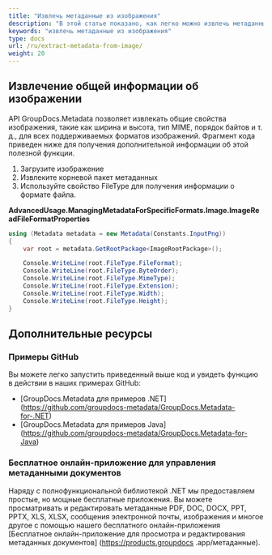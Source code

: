 ```yaml
---
title: "Извлечь метаданные из изображения"
description: "В этой статье показано, как легко можно извлечь метаданные из изображения с помощью C#."
keywords: "извлечь метаданные из изображения"
type: docs
url: /ru/extract-metadata-from-image/
weight: 20
---
```


## Извлечение общей информации об изображении

API GroupDocs.Metadata позволяет извлекать общие свойства изображения, такие как ширина и высота, тип MIME, порядок байтов и т. д., для всех поддерживаемых форматов изображений. Фрагмент кода приведен ниже для получения дополнительной информации об этой полезной функции.

1. Загрузите изображение
2. Извлеките корневой пакет метаданных
3. Используйте свойство FileType для получения информации о формате файла.

**AdvancedUsage.ManagingMetadataForSpecificFormats.Image.ImageReadFileFormatProperties**

```csharp
using (Metadata metadata = new Metadata(Constants.InputPng))
{
	var root = metadata.GetRootPackage<ImageRootPackage>();

	Console.WriteLine(root.FileType.FileFormat);
	Console.WriteLine(root.FileType.ByteOrder);
	Console.WriteLine(root.FileType.MimeType);
	Console.WriteLine(root.FileType.Extension);
	Console.WriteLine(root.FileType.Width);
	Console.WriteLine(root.FileType.Height);
}
```

## Дополнительные ресурсы
### Примеры GitHub
Вы можете легко запустить приведенный выше код и увидеть функцию в действии в наших примерах GitHub:
* [GroupDocs.Metadata для примеров .NET] (https://github.com/groupdocs-metadata/GroupDocs.Metadata-for-.NET)
* [GroupDocs.Metadata для примеров Java] (https://github.com/groupdocs-metadata/GroupDocs.Metadata-for-Java)

### Бесплатное онлайн-приложение для управления метаданными документов
Наряду с полнофункциональной библиотекой .NET мы предоставляем простые, но мощные бесплатные приложения.
Вы можете просматривать и редактировать метаданные PDF, DOC, DOCX, PPT, PPTX, XLS, XLSX, сообщения электронной почты, изображения и многое другое с помощью нашего бесплатного онлайн-приложения [Бесплатное онлайн-приложение для просмотра и редактирования метаданных документов] (https://products.groupdocs .app/метаданные).



